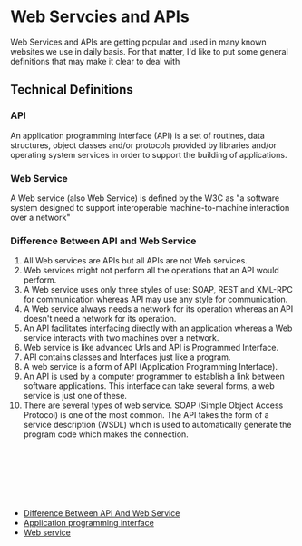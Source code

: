 # Web Servcies and APIs

Web Services and APIs are getting popular and used in many known websites we use in daily basis. For that matter, I'd like to put some general definitions that may make it clear to deal with

## Technical Definitions

### API
An application programming interface (API) is a set of routines, data structures, object classes and/or protocols provided by libraries and/or operating system services in order to support the building of applications.

### Web Service
A Web service (also Web Service) is defined by the W3C as "a software system designed to support interoperable machine-to-machine interaction over a network"



### Difference Between API and Web Service
1. All Web services are APIs but all APIs are not Web services.
2. Web services might not perform all the operations that an API would perform.
3. A Web service uses only three styles of use: SOAP, REST and XML-RPC for communication whereas API may use any style for communication.
4. A Web service always needs a network for its operation whereas an API doesn't need a network for its operation.
5. An API facilitates interfacing directly with an application whereas a Web service interacts with two machines over a network.
6. Web service is like advanced Urls and API is Programmed Interface.
7. API contains classes and Interfaces just like a program.
8. A web service is a form of API (Application Programming Interface).
9. An API is used by a computer programmer to establish a link between software applications. This interface can take several forms, a web service is just one of these.
10. There are several types of web service. SOAP (Simple Object Access Protocol) is one of the most common. The API takes the form of a service description (WSDL) which is used to automatically generate the program code which makes the connection.






<br><br><br>
---
- [Difference Between API And Web Service](http://microsoft-techies.blogspot.com/2014/03/difference-between-api-and-web-service.html)
- [Application programming interface](https://en.wikipedia.org/wiki/Application_programming_interface)
- [Web service](https://en.wikipedia.org/wiki/Web_service)




